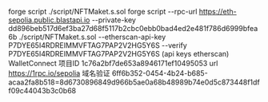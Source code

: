 forge script ./script/NFTMaket.s.sol
forge script --rpc-url https://eth-sepolia.public.blastapi.io --private-key dd896beb517d6ef3ba27d68f5117b2cbc0ebb0bad4ed2e481f786d6999bfea6b ./script/NFTMaket.s.sol --etherscan-api-key P7DYE65I4RDREIMMVFTAG7PAP2V2HG5Y6S --verify
P7DYE65I4RDREIMMVFTAG7PAP2V2HG5Y6S (api keys etherscan)
WalletConnect 项目ID 1c76a2bf7de653a8946171ef10495053
url https://1rpc.io/sepolia
域名验证 6ff6b352-0454-4b24-b685-acaa2fa8b518=8d6730896849d966b5ae0a68b48989b74e0d5c873448f1dff09c44043b3c0b68
